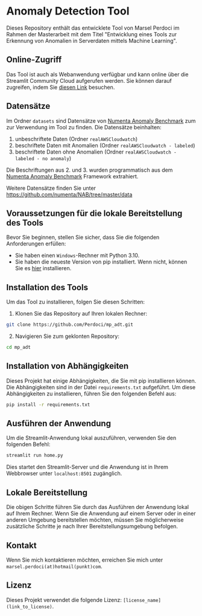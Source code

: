 # Anomaly Detection Tool


Dieses Repository enthält das entwicklete Tool von Marsel Perdoci im Rahmen der Masterarbeit mit dem Titel "Entwicklung eines Tools zur Erkennung von Anomalien in Serverdaten mittels Machine Learning".

## Online-Zugriff

Das Tool ist auch als Webanwendung verfügbar und kann online über die Streamlit Community Cloud aufgerufen werden. Sie können darauf zugreifen, indem Sie [diesen Link](https://mp-adt.streamlit.app/) besuchen.

## Datensätze

Im Ordner `datasets` sind Datensätze von [Numenta Anomaly Benchmark](https://github.com/numenta/NAB) zum zur Verwendung im Tool zu finden.
Die Datensätze beinhalten:
1. unbeschriftete Daten (Ordner `realAWSCloudwatch`)
2. beschriftete Daten mit Anomalien (Ordner `realAWSCloudwatch - labeled`)
3. beschriftete Daten ohne Anomalien (Ordner `realAWSCloudwatch - labeled - no anomaly`)

Die Beschriftungen aus 2. und 3. wurden programmatisch aus dem [Numenta Anomaly Benchmark](https://github.com/numenta/NAB) Framework extrahiert.

Weitere Datensätze finden Sie unter https://github.com/numenta/NAB/tree/master/data

## Voraussetzungen für die lokale Bereitstellung des Tools

Bevor Sie beginnen, stellen Sie sicher, dass Sie die folgenden Anforderungen erfüllen:

* Sie haben einen `Windows`-Rechner mit Python 3.10.
* Sie haben die neueste Version von pip installiert. Wenn nicht, können Sie es [hier](https://pip.pypa.io/en/stable/installation/) installieren.

## Installation des Tools

Um das Tool zu installieren, folgen Sie diesen Schritten:

1. Klonen Sie das Repository auf Ihren lokalen Rechner:

```bash
git clone https://github.com/Perdoci/mp_adt.git
```

2. Navigieren Sie zum geklonten Repository:

```bash
cd mp_adt
```

## Installation von Abhängigkeiten

Dieses Projekt hat einige Abhängigkeiten, die Sie mit pip installieren können. Die Abhängigkeiten sind in der Datei `requirements.txt` aufgeführt. Um diese Abhängigkeiten zu installieren, führen Sie den folgenden Befehl aus:

```bash
pip install -r requirements.txt
```

## Ausführen der Anwendung

Um die Streamlit-Anwendung lokal auszuführen, verwenden Sie den folgenden Befehl:

```bash
streamlit run home.py
```

Dies startet den Streamlit-Server und die Anwendung ist in Ihrem Webbrowser unter `localhost:8501` zugänglich.


## Lokale Bereitstellung

Die obigen Schritte führen Sie durch das Ausführen der Anwendung lokal auf Ihrem Rechner. Wenn Sie die Anwendung auf einem Server oder in einer anderen Umgebung bereitstellen möchten, müssen Sie möglicherweise zusätzliche Schritte je nach Ihrer Bereitstellungsumgebung befolgen.

## Kontakt

Wenn Sie mich kontaktieren möchten, erreichen Sie mich unter `marsel.perdoci(at)hotmail(punkt)com`.

## Lizenz

Dieses Projekt verwendet die folgende Lizenz: `[license_name](link_to_license)`.
